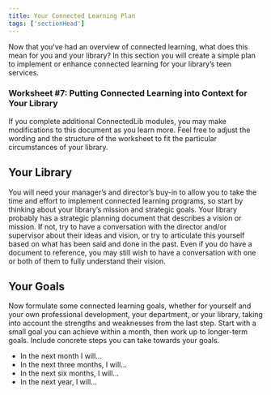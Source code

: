 ```yaml
---
title: Your Connected Learning Plan
tags: ['sectionHead']
---
```

 
Now that you’ve had an overview of connected learning, what does this mean for you and your library? In this section you will create a simple plan to implement or enhance connected learning for your library’s teen services. 


<div class="activity callout" markdown="1">

### Worksheet #7: Putting Connected Learning into Context for Your Library

If you complete additional ConnectedLib modules, you may make modifications to this document as you learn more. Feel free to adjust the wording and the structure of the worksheet to fit the particular circumstances of your library.

</div>



<!-- Note: the term “youth services” and “youth services department” are used throughout this section. Your department may have a different name, or your library may have no youth services department at all, and you are simply “the one who works with kids.” Whatever the situation, feel free to adjust the wording and the structure of the worksheet to fit your particular circumstances. -->

## Your Library 

You will need your manager’s and director’s buy-in to allow you to take the time and effort to implement connected learning programs, so start by thinking about your library’s mission and strategic goals. Your library probably has a strategic planning document that describes a vision or mission. If not, try to have a conversation with the director and/or supervisor about their ideas and vision, or try to articulate this yourself based on what has been said and done in the past. Even if you do have a document to reference, you may still wish to have a conversation with one or both of them to fully understand their vision.

## Your Goals

Now formulate some connected learning goals, whether for yourself and your own professional development, your department, or your library, taking into account the strengths and weaknesses from the last step. Start with a small goal you can achieve within a month, then work up to longer-term goals. Include concrete steps you can take towards your goals.


* In the next month I will...
* In the next three months, I will...
* In the next six months, I will...
* In the next year, I will...
